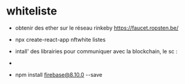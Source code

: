 # whiteliste

- obtenir des ether sur le réseau rinkeby
https://faucet.ropsten.be/

- npx create-react-app nftwhite listes 

- intall' des librairies pour communiquer avec la blockchain, le sc :
- 
- npm install firebase@8.10.0 --save 